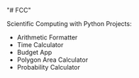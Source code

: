 "# FCC" 

Scientific Computing with Python Projects:

- Arithmetic Formatter
- Time Calculator
- Budget App
- Polygon Area Calculator
- Probability Calculator